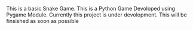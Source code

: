 This is a basic Snake Game.
This is a Python Game Devoloped using Pygame Module.
Currently this project is under devolopment. This will be finsished as soon as possible
